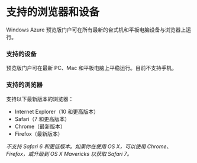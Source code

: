 <properties linkid="" urlDisplayName="" pageTitle="Supported browsers and devices" metaKeywords="" description="" metaCanonical="" services="" documentationCenter="" title="Supported browsers and devices" authors="Justin Beckwith"  solutions="" writer="" manager="" editor=""  />
<tags ms.service=""
    ms.date=""
    wacn.date=""
    />

# 支持的浏览器和设备

Windows Azure 预览版门户可在所有最新的台式机和平板电脑设备与浏览器上运行。

### 支持的设备

预览版门户可在最新 PC、Mac 和平板电脑上平稳运行。目前不支持手机。

### 支持的浏览器

支持以下最新版本的浏览器：

-   Internet Explorer（10 和更高版本）
-   Safari（7 和更高版本）
-   Chrome（最新版本）
-   Firefox（最新版本）

*不支持 Safari 6 和更低版本。如果你在使用 OS X，可以使用 Chrome、Firefox，或升级到 OS X Mavericks 以获取 Safari 7。*

